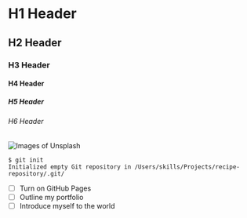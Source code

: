 # H1 Header
## H2 Header
### H3 Header
#### H4 Header
##### H5 Header
###### H6 Header

![Images of Unsplash](https://images.unsplash.com/photo-1518141532615-4305c9f914c9?q=80&w=389&auto=format&fit=crop&ixlib=rb-4.0.3&ixid=M3wxMjA3fDB8MHxwaG90by1wYWdlfHx8fGVufDB8fHx8fA%3D%3D)

```
$ git init
Initialized empty Git repository in /Users/skills/Projects/recipe-repository/.git/
```
- [ ] Turn on GitHub Pages
- [ ] Outline my portfolio
- [ ] Introduce myself to the world
